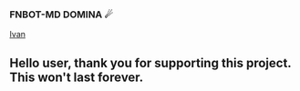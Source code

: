 ### FNBOT-MD DOMINA ☄
[Ivan](https://Wa.me/59169739411)

## **Hello user, thank you for supporting this project. This won't last forever.**
